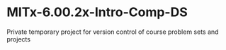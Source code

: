 # MITx-6.00.2x-Intro-Comp-DS
Private temporary project for version control of course problem sets and projects
